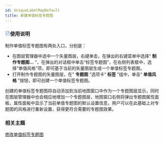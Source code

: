 ```yaml
---
id: UniqueLabelMapDefault
title: 新建单值标签专题图
---
```

### ![](../../img/read.gif)使用说明

制作单值标签专题图有两处入口，分别是：

* 在图层管理器中选中一个矢量图层，右键单击，在弹出的右键菜单中选择“ **制作专题图...** ”，在弹出的对话框中单击“标签专题图”，在右侧列表框中，选择“单值风格”项，即可基于当前的矢量图层生成一个单值标签专题图。
* 打开制作专题图的矢量图层，在" **专题图** "选项卡“ **标签** ”组中，单击“ **单值风格** ”按钮，即可创建一个单值标签专题图。

创建的单值标签专题图将自动添加到当前地图窗口中作为一个专题图层显示，同时在图层管理器中也会相应地增加一个专题图层，地图窗口右侧将弹出专题图属性面板，属性面板中显示了当前单值专题图的默认设置信息，用户可以在此基础上对专题图的风格进行重新设置，获得更符合需要的专题图效果。

### 相关主题

 [修改单值标签专题图](UniqueLabelMapDia)
